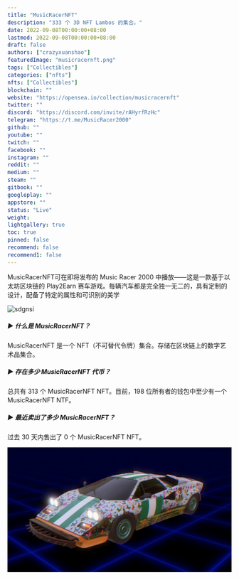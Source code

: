 ```yaml
---
title: "MusicRacerNFT"
description: "333 个 3D NFT Lambos 的集合。"
date: 2022-09-08T00:00:00+08:00
lastmod: 2022-09-08T00:00:00+08:00
draft: false
authors: ["crazyxuanshao"]
featuredImage: "musicracernft.png"
tags: ["Collectibles"]
categories: ["nfts"]
nfts: ["Collectibles"]
blockchain: ""
website: "https://opensea.io/collection/musicracernft"
twitter: ""
discord: "https://discord.com/invite/rAHyrfRzHc"
telegram: "https://t.me/MusicRacer2000"
github: ""
youtube: ""
twitch: ""
facebook: ""
instagram: ""
reddit: ""
medium: ""
steam: ""
gitbook: ""
googleplay: ""
appstore: ""
status: "Live"
weight: 
lightgallery: true
toc: true
pinned: false
recommend: false
recommend1: false
---
```

MusicRacerNFT可在即将发布的 Music Racer 2000 中播放——这是一款基于以太坊区块链的 Play2Earn 赛车游戏。每辆汽车都是完全独一无二的，具有定制的设计，配备了特定的属性和可识别的美学

![sdgnsi](\sdgnsi.png)



##### ▶ 什么是 MusicRacerNFT？

MusicRacerNFT 是一个 NFT（不可替代令牌）集合。存储在区块链上的数字艺术品集合。

##### ▶ 存在多少 MusicRacerNFT 代币？

总共有 313 个 MusicRacerNFT NFT。目前，198 位所有者的钱包中至少有一个 MusicRacerNFT NTF。

##### ▶ 最近卖出了多少 MusicRacerNFT？

过去 30 天内售出了 0 个 MusicRacerNFT NFT。

![snfisa](snfisa.png)